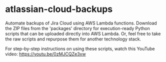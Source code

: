 # atlassian-cloud-backups
Automate backups of Jira Cloud using AWS Lambda functions. Download the ZIP files from the 'packages' directory for execution-ready Python scripts that can be uploaded directly into AWS Lambda. Or, feel free to take the raw scripts and repurpose them for another technology stack.

For step-by-step instructions on using these scripts, watch this YouTube video: https://youtu.be/0zMJCQZe3xw
